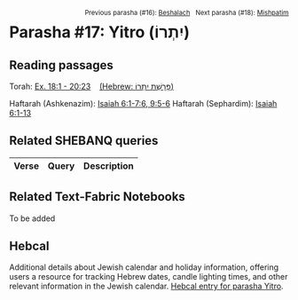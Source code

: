 <span style="float: right;"><sup>Previous parasha (#16): <a href="../16%20-%20Beshalach/README.md#start">Beshalach</a> &nbsp;&nbsp;Next parasha (#18): <a href="../18%20-%20Mishpatim/README.md#start">Mishpatim</a></sup></span>

# Parasha #17: Yitro (יִתְרוֹ)

## Reading passages

Torah: [Ex. 18:1 - 20:23](https://www.stepbible.org/?q=version=NASB2020|reference=Ex.18:1-20:23&options=HNVUG) &nbsp;&nbsp; [(Hebrew: פָּרָשַׁת יִתְרוֹ)](https://tikkun.io/#/p/yitro)<br>

Haftarah (Ashkenazim): [Isaiah 6:1-7:6, 9:5-6](https://www.stepbible.org/?q=version=NASB2020|reference=Is.6:1-7;9:5-6&options=HNVUG)
Haftarah (Sephardim): [Isaiah 6:1-13](https://www.stepbible.org/?q=version=NASB2020|reference=Is.6:1-13&options=HNVUG)

## Related SHEBANQ queries

Verse | Query | Description
--- | --- | ---


## Related Text-Fabric Notebooks

To be added

## Hebcal

Additional details about Jewish calendar and holiday information, offering users a resource for tracking Hebrew dates, candle lighting times, and other relevant information in the Jewish calendar. [Hebcal entry for parasha Yitro](https://www.hebcal.com/sedrot/yitro).
